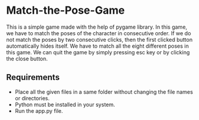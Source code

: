 # Match-the-Pose-Game

This is a simple game made with the help of pygame library. In this game, we have to match the poses of the character in consecutive order. If we do not match the poses by two consecutive clicks, then the first clicked button automatically hides itself. We have to match all the eight different poses in this game. We can quit the game by simply pressing esc key or by clicking the close button.

## Requirements
* Place all the given files in a same folder without changing the file names or directories.
* Python must be installed in your system.
* Run the app.py file. 
